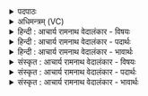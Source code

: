 <details><summary>पदपाठः</summary>

प꣣द꣢म्। दे꣣व꣡स्य꣢। मी꣣ढु꣡षः꣢। अ꣡ना꣢꣯धृष्टाभिः। अन्। आ꣣धृष्टाभिः। ऊति꣡भिः꣢। भ꣣द्रा꣢। सू꣡र्यः꣢꣯। इ꣣व। उपदृ꣢क्। उ꣣प। दृ꣢क्। १५७२।
</details>

<details><summary>अधिमन्त्रम् (VC)</summary>

- अग्निः
- प्रयोगो भार्गवः पावकोऽग्निर्बार्हस्पत्यो वा गृहपति0यविष्ठौ सहसः पुत्रावन्यतरो वा
- गायत्री
- षड्जः
</details>

<details><summary>हिन्दी : आचार्य रामनाथ वेदालंकार - विषयः</summary>

अगले मन्त्र में जगदीश्वर की कृपा का विषय है।
</details>

<details><summary>हिन्दी : आचार्य रामनाथ वेदालंकार - पदार्थः</summary>

पदार्थान्वयभाषाः -  (मीढ़ुषः) सुख को सींचनेवाले (देवस्य) प्रकाशक जगदीश्वर का (पदम्) प्राप्तव्य मोक्षपद (अनाधृष्टाभिः) अपराजित (ऊतिभिः) रक्षाओं से युक्त है और उसकी (उपदृक्) कृपादृष्टि (सूर्यः इव) सूर्य के समान (भद्रा) शुभ है ॥३॥ यहाँ उपमालङ्कार है ॥३॥
</details>

<details><summary>हिन्दी : आचार्य रामनाथ वेदालंकार - भावार्थः</summary>

भावार्थभाषाः -  परमात्मा की शरण में जाकर मनुष्य उसकी कभी क्षीण न हो सकनेवाली रक्षा को और अमृतमयी कृपादृष्टि को पा लेता है ॥३॥ इस खण्ड में यज्ञाग्नि और परमेश्वर के विषय का वर्णन होने से इस खण्ड की पूर्व खण्ड के साथ सङ्गति है ॥ पन्द्रहवें अध्याय में चतुर्थ खण्ड समाप्त ॥ पन्द्रहवां अध्याय समाप्त ॥ सप्तम प्रपाठक में द्वितीय अर्ध समाप्त ॥
</details>

<details><summary>संस्कृत : आचार्य रामनाथ वेदालंकार - विषयः</summary>

अथ जगदीश्वरस्य कृपाविषयमाह।
</details>

<details><summary>संस्कृत : आचार्य रामनाथ वेदालंकार - पदार्थः</summary>

पदार्थान्वयभाषाः -  (मीढुषः) सुखसेचकस्य (देवस्य) प्रकाशकस्य (अग्नेः) जगदीश्वरस्य (पदम्) प्राप्तव्यं मोक्षपदम् (अनाधृष्टाभिः) अदब्धाभिः (ऊतिभिः) रक्षाभिः युक्तं वर्तते। किञ्च, तस्य (उपदृक्) कृपादृष्टिः (सूर्यः इव) आदित्यस्य (भद्रा) शुभा अस्ति ॥३॥ अत्रोपमालङ्कारः ॥३॥
</details>

<details><summary>संस्कृत : आचार्य रामनाथ वेदालंकार - भावार्थः</summary>

भावार्थभाषाः -  परमात्मनः शरणं गत्वा मानवस्तस्याऽक्षय्यां रक्षाममृतमयीं कृपादृष्टिं च लभते ॥३॥ अस्मिन् खण्डे यज्ञाग्निपरमेश्वरविषयोर्वर्णनादेतत्खण्डस्य पूर्वखण्डेन संगतिरस्ति ॥
</details>